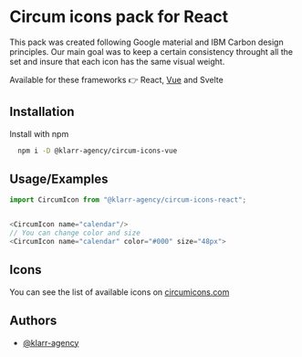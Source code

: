 # Circum icons pack for React

This pack was created following Google material and IBM Carbon design principles. Our main goal was to keep a certain consistency throught all the set and insure that each icon has the same visual weight.

Available for these frameworks 👉 React, [Vue](https://github.com/Klarr-Agency/circum-icons-vue) and Svelte

## Installation

Install with npm

```bash
  npm i -D @klarr-agency/circum-icons-vue
```

## Usage/Examples

```javascript
import CircumIcon from "@klarr-agency/circum-icons-react";


<CircumIcon name="calendar"/>
// You can change color and size
<CircumIcon name="calendar" color="#000" size="48px">
```

## Icons

You can see the list of available icons on [circumicons.com](https://circumicons.com)

## Authors

-   [@klarr-agency](https://www.github.com/klarr-agency)
